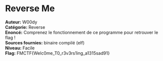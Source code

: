 # Reverse Me

**Auteur:** W00dy  
**Catégorie:** Reverse  
**Enoncé:** Comprenez le fonctionnement de ce programme pour retrouver le flag !  
**Sources fournies:** binaire compilé (elf)  
**Niveau:** Facile  
**Flag:** FMCTF{Welc0me_T0_r3v3rs1ing_a1315sad91}  